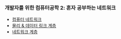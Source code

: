 ### 개발자를 위한 컴퓨터공학 2: 혼자 공부하는 네트워크
- [컴퓨터 네트워크](computer-network.md)
- [물리 & 데이터 링크 계층](physical-data-layer.md)
- [네트워크 계층](network-layer.md)